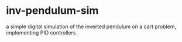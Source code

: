 # inv-pendulum-sim
a simple digital simulation of the inverted pendulum on a cart problem, implementing PID controllers
